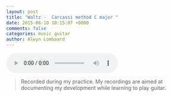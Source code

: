 ```yaml
---
layout: post
title: "Waltz -  Carcassi method C major "
date: 2015-06-10 10:15:07 +0000
comments: false
categories: music guitar
author: Alwyn Lombaard
---
```



<audio controls>
  <source src="/music/Carcassi_method_C_Major_Waltz_20150608_184813.mp3" type="audio/mpeg">
</audio>

>Recorded during my practice. My recordings are aimed at documenting my development while learning to play guitar. 
